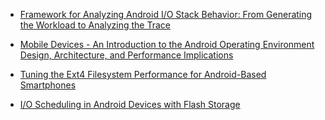 - [Framework for Analyzing Android I/O Stack Behavior: From Generating the Workload to Analyzing the Trace](http://www.mdpi.com/1999-5903/5/4/591/htm)

- [Mobile Devices - An Introduction to the Android Operating Environment Design, Architecture, and Performance Implications](https://www.cmg.org/wp-content/uploads/2011/04/m_78_3.pdf)

- [Tuning the Ext4 Filesystem Performance for Android-Based Smartphones](http://link.springer.com/chapter/10.1007/978-3-642-27552-4_98)

- [I/O Scheduling in Android Devices with Flash Storage](http://dl.acm.org/citation.cfm?id=2558025)

